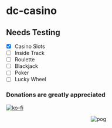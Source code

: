 # dc-casino

## Needs Testing

- [x] Casino Slots
- [ ] Inside Track
- [ ] Roulette
- [ ] Blackjack
- [ ] Poker
- [ ] Lucky Wheel

### Donations are **greatly** appreciated
[![ko-fi](https://ko-fi.com/img/githubbutton_sm.svg)](https://ko-fi.com/N4N4BE29E)

<p align="center">
  <img src="https://media.tenor.com/VrfSZUjiWn4AAAAC/shy-anime.gif" alt="pog">
</p>